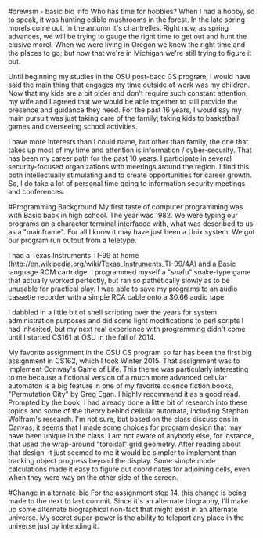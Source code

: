 #drewsm - basic bio info
Who has time for hobbies? When I had a hobby, so to speak, it was hunting
edible mushrooms in the forest.  In the late spring morels come out.  In the
autumn it's chantrelles. Right now, as spring advances, we will be trying to
gauge the right time to get out and hunt the elusive morel. When we were living
in Oregon we knew the right time and the places to go; but now that we're in
Michigan we're still trying to figure it out.

Until beginning my studies in the OSU post-bacc CS program, I would have said
the main thing that engages my time outside of work was my children.  Now that
my kids are a bit older and don't require such constant attention, my wife and
I agreed that we would be able together to still provide the presence and
guidance they need. For the past 16 years, I would say my main pursuit was
just taking care of the family; taking kids to basketball games and 
overseeing school activities.

I have more interests than I could name, but other than family, the one that 
takes up most of my time and attention is information / cyber-security.  That 
has been my career path for the past 10 years.  I participate in several 
security-focused organizations with meetings around the region.  I find this 
both intellectually stimulating and to create opportunities for career growth.
So, I do take a lot of personal time going to information security meetings and
conferences.

#Programming Background
My first taste of computer programming was with Basic back in high school.
The year was 1982.  We were typing our programs on a character terminal
interfaced with, what was described to us as a "mainframe".  For all I know
it may have just been a Unix system.  We got our program run output from a
teletype.

I had a Texas Instruments TI-99 at home
(http://en.wikipedia.org/wiki/Texas_Instruments_TI-99/4A) and a Basic language
ROM cartridge. I programmed myself a "snafu" snake-type game that actually
worked perfectly, but ran so pathetically slowly as to be unusable for
practical play. I was able to save my programs to an audio cassette recorder 
with a simple RCA cable onto a $0.66 audio tape.

I dabbled in a little bit of shell scripting over the years for system
administration purposes and did some light modifications to perl scripts
I had inherited, but my next real experience with programming didn't come until
I started CS161 at OSU in the fall of 2014.

My favorite assignment in the OSU CS program so far has been the first big
assignment in CS162, which I took Winter 2015.  That assignment was to
implement Conway's Game of Life.  This theme was particularly interesting to
me because a fictional version of a much more advanced cellular automaton is
a big feature in one of my favorite science fiction books, "Permutation City"
by Greg Egan. I highly recommend it as a good read. Prompted by the book, I had
already done a little bit of research into these topics and some of the theory
behind cellular automata, including Stephan Wolfram's research.  I'm not sure,
but based on the class discussions in Canvas, it seems that I made some choices
for program design that may have been unique in the class.  I am not aware of
anybody else, for instance, that used the wrap-around "toroidal" grid geometry.
After reading about that design, it just seemed to me it would be simpler to
implement than tracking object progress beyond the display.  Some simple mode
calculations made it easy to figure out coordinates for adjoining cells, even
when they were way on the other side of the screen.

#Change in alternate-bio
For the assignment step 14, this change is being made to the next to last
commit.  Since it's an alternate biography, I'll make up some alternate
biographical non-fact that might exist in an alternate universe.  My secret
super-power is the ability to teleport any place in the universe just by
intending it.
